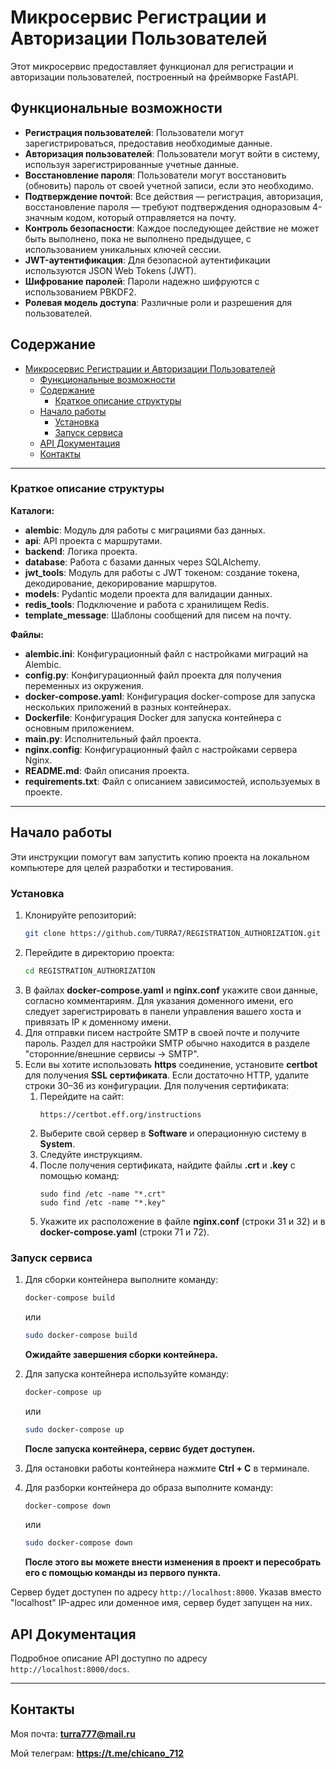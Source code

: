 # Микросервис Регистрации и Авторизации Пользователей

Этот микросервис предоставляет функционал для регистрации и авторизации пользователей, построенный на фреймворке FastAPI.

## Функциональные возможности

- **Регистрация пользователей**: Пользователи могут зарегистрироваться, предоставив необходимые данные.
- **Авторизация пользователей**: Пользователи могут войти в систему, используя зарегистрированные учетные данные.
- **Восстановление пароля**: Пользователи могут восстановить (обновить) пароль от своей учетной записи, если это необходимо.
- **Подтверждение почтой**: Все действия — регистрация, авторизация, восстановление пароля — требуют подтверждения одноразовым 4-значным кодом, который отправляется на почту.
- **Контроль безопасности**: Каждое последующее действие не может быть выполнено, пока не выполнено предыдущее, с использованием уникальных ключей сессии.
- **JWT-аутентификация**: Для безопасной аутентификации используются JSON Web Tokens (JWT).
- **Шифрование паролей**: Пароли надежно шифруются с использованием PBKDF2.
- **Ролевая модель доступа**: Различные роли и разрешения для пользователей.

## Содержание

- [Микросервис Регистрации и Авторизации Пользователей](#микросервис-регистрации-и-авторизации-пользователей)
  - [Функциональные возможности](#функциональные-возможности)
  - [Содержание](#содержание)
    - [Краткое описание структуры](#краткое-описание-структуры)
  - [Начало работы](#начало-работы)
    - [Установка](#установка)
    - [Запуск сервиса](#запуск-сервиса)
  - [API Документация](#api-документация)
  - [Контакты](#контакты)

___

### Краткое описание структуры

**Каталоги:**
* **alembic**: Модуль для работы с миграциями баз данных.
* **api**: API проекта с маршрутами.
* **backend**: Логика проекта.
* **database**: Работа с базами данных через SQLAlchemy.
* **jwt_tools**: Модуль для работы с JWT токеном: создание токена, декодирование, декорирование маршрутов.
* **models**: Pydantic модели проекта для валидации данных.
* **redis_tools**: Подключение и работа с хранилищем Redis.
* **template_message**: Шаблоны сообщений для писем на почту.

**Файлы:**
* **alembic.ini**: Конфигурационный файл с настройками миграций на Alembic.
* **config.py**: Конфигурационный файл проекта для получения переменных из окружения.
* **docker-compose.yaml**: Конфигурация docker-compose для запуска нескольких приложений в разных контейнерах.
* **Dockerfile**: Конфигурация Docker для запуска контейнера с основным приложением.
* **main.py**: Исполнительный файл проекта.
* **nginx.config**: Конфигурационный файл с настройками сервера Nginx.
* **README.md**: Файл описания проекта.
* **requirements.txt**: Файл с описанием зависимостей, используемых в проекте.

___

## Начало работы

Эти инструкции помогут вам запустить копию проекта на локальном компьютере для целей разработки и тестирования.

### Установка

1. Клонируйте репозиторий:
    ```sh
    git clone https://github.com/TURRA7/REGISTRATION_AUTHORIZATION.git
    ```
2. Перейдите в директорию проекта:
    ```sh
    cd REGISTRATION_AUTHORIZATION
    ```
3. В файлах **docker-compose.yaml** и **nginx.conf** укажите свои данные, согласно комментариям. Для указания доменного имени, его следует зарегистрировать в панели управления вашего хоста и привязать IP к доменному имени.
4. Для отправки писем настройте SMTP в своей почте и получите пароль. Раздел для настройки SMTP обычно находится в разделе "сторонние/внешние сервисы -> SMTP".
5. Если вы хотите использовать **https** соединение, установите **certbot** для получения **SSL сертификата**. Если достаточно HTTP, удалите строки 30–36 из конфигурации. Для получения сертификата:
    1. Перейдите на сайт:
         ```
         https://certbot.eff.org/instructions
         ```
    2. Выберите свой сервер в **Software** и операционную систему в **System**.
    3. Следуйте инструкциям.
    4. После получения сертификата, найдите файлы **.crt** и **.key** с помощью команд:
        ```
        sudo find /etc -name "*.crt"
        sudo find /etc -name "*.key"
        ```
    5. Укажите их расположение в файле **nginx.conf** (строки 31 и 32) и в **docker-compose.yaml** (строки 71 и 72).

### Запуск сервиса

1. Для сборки контейнера выполните команду:
    ```sh
    docker-compose build
    ```
    или
    ```sh
    sudo docker-compose build
    ```
    **Ожидайте завершения сборки контейнера.**

2. Для запуска контейнера используйте команду:
    ```sh
    docker-compose up
    ```
    или
    ```sh
    sudo docker-compose up
    ```
   **После запуска контейнера, сервис будет доступен.**

3. Для остановки работы контейнера нажмите **Ctrl + C** в терминале.

4. Для разборки контейнера до образа выполните команду:
    ```sh
    docker-compose down
    ```
    или
    ```sh
    sudo docker-compose down
    ```
    **После этого вы можете внести изменения в проект и пересобрать его с помощью команды из первого пункта.**

Сервер будет доступен по адресу `http://localhost:8000`. Указав вместо "localhost" IP-адрес или доменное имя, сервер будет запущен на них.

## API Документация

Подробное описание API доступно по адресу `http://localhost:8000/docs`.

___

## Контакты

Моя почта: **turra777@mail.ru**

Мой телеграм: **https://t.me/chicano_712**
